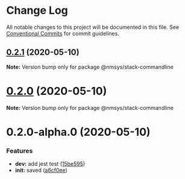 # Change Log

All notable changes to this project will be documented in this file.
See [Conventional Commits](https://conventionalcommits.org) for commit guidelines.

## [0.2.1](https://github.com/kamontat/nmsys/compare/@nmsys/stack-commandline@0.2.0...@nmsys/stack-commandline@0.2.1) (2020-05-10)

**Note:** Version bump only for package @nmsys/stack-commandline





# [0.2.0](https://github.com/kamontat/nmsys/compare/@nmsys/stack-commandline@0.2.0-alpha.0...@nmsys/stack-commandline@0.2.0) (2020-05-10)

**Note:** Version bump only for package @nmsys/stack-commandline





# 0.2.0-alpha.0 (2020-05-10)


### Features

* **dev:** add jest test ([15be595](https://github.com/kamontat/nmsys/commit/15be595784b46acca3c95355ee18a732bbef05cf))
* **init:** saved ([a6cf0ee](https://github.com/kamontat/nmsys/commit/a6cf0eeb9f6b981859ff5f098163d9ea45eb0442))

